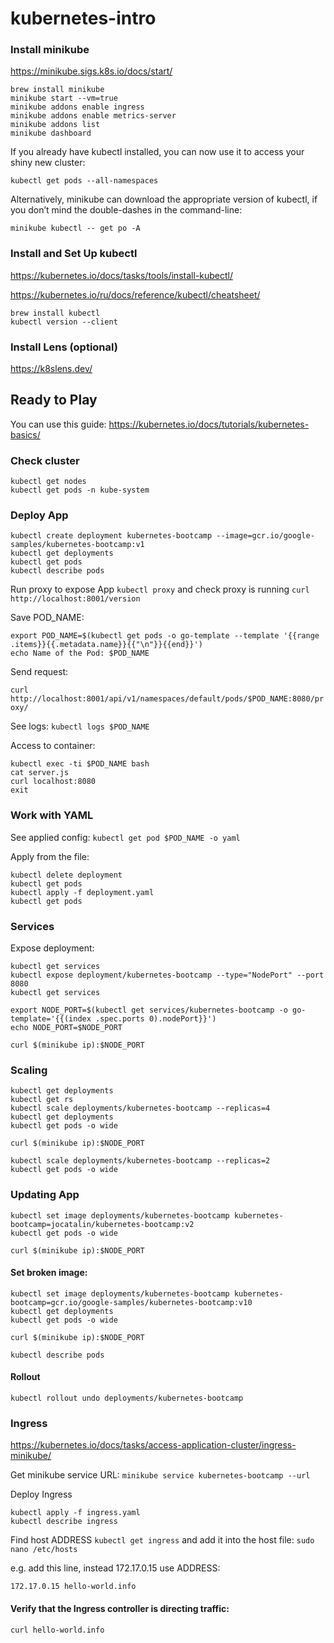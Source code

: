 # kubernetes-intro

### Install minikube

https://minikube.sigs.k8s.io/docs/start/

```
brew install minikube
minikube start --vm=true
minikube addons enable ingress
minikube addons enable metrics-server
minikube addons list
minikube dashboard
```

If you already have kubectl installed, you can now use it to access your shiny new cluster:

`kubectl get pods --all-namespaces`

Alternatively, minikube can download the appropriate version of kubectl, if you don’t mind the double-dashes in the command-line:

`minikube kubectl -- get po -A`

### Install and Set Up kubectl

https://kubernetes.io/docs/tasks/tools/install-kubectl/

https://kubernetes.io/ru/docs/reference/kubectl/cheatsheet/

```
brew install kubectl
kubectl version --client
```

### Install Lens (optional)

https://k8slens.dev/

## Ready to Play

You can use this guide:
https://kubernetes.io/docs/tutorials/kubernetes-basics/


### Check cluster
```
kubectl get nodes
kubectl get pods -n kube-system
```

### Deploy App
```
kubectl create deployment kubernetes-bootcamp --image=gcr.io/google-samples/kubernetes-bootcamp:v1
kubectl get deployments
kubectl get pods
kubectl describe pods
```

Run proxy to expose App `kubectl proxy`
and check proxy is running `curl http://localhost:8001/version`

Save POD_NAME:
```
export POD_NAME=$(kubectl get pods -o go-template --template '{{range .items}}{{.metadata.name}}{{"\n"}}{{end}}')
echo Name of the Pod: $POD_NAME
```

Send request:

`curl http://localhost:8001/api/v1/namespaces/default/pods/$POD_NAME:8080/proxy/`


See logs: `kubectl logs $POD_NAME`

Access to container:
```
kubectl exec -ti $POD_NAME bash
cat server.js
curl localhost:8080
exit
```

### Work with YAML

See applied config: `kubectl get pod $POD_NAME -o yaml`

Apply from the file:
```
kubectl delete deployment
kubectl get pods
kubectl apply -f deployment.yaml
kubectl get pods
```

### Services

Expose deployment:
```
kubectl get services
kubectl expose deployment/kubernetes-bootcamp --type="NodePort" --port 8080
kubectl get services

export NODE_PORT=$(kubectl get services/kubernetes-bootcamp -o go-template='{{(index .spec.ports 0).nodePort}}')
echo NODE_PORT=$NODE_PORT

curl $(minikube ip):$NODE_PORT
```

### Scaling

```
kubectl get deployments
kubectl get rs
kubectl scale deployments/kubernetes-bootcamp --replicas=4
kubectl get deployments
kubectl get pods -o wide

curl $(minikube ip):$NODE_PORT

kubectl scale deployments/kubernetes-bootcamp --replicas=2
kubectl get pods -o wide
```

### Updating App

```
kubectl set image deployments/kubernetes-bootcamp kubernetes-bootcamp=jocatalin/kubernetes-bootcamp:v2
kubectl get pods -o wide

curl $(minikube ip):$NODE_PORT
```

#### Set broken image:

```
kubectl set image deployments/kubernetes-bootcamp kubernetes-bootcamp=gcr.io/google-samples/kubernetes-bootcamp:v10
kubectl get deployments
kubectl get pods -o wide

curl $(minikube ip):$NODE_PORT

kubectl describe pods
```

#### Rollout

```
kubectl rollout undo deployments/kubernetes-bootcamp
```


### Ingress

https://kubernetes.io/docs/tasks/access-application-cluster/ingress-minikube/

Get minikube service URL: `minikube service kubernetes-bootcamp --url`

Deploy Ingress
```
kubectl apply -f ingress.yaml
kubectl describe ingress
```

Find host ADDRESS `kubectl get ingress` and add it into the host file: `sudo nano /etc/hosts`

e.g. add this line, instead 172.17.0.15 use ADDRESS:
```
172.17.0.15 hello-world.info
```

#### Verify that the Ingress controller is directing traffic:

```
curl hello-world.info
```

